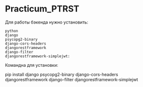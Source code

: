 # Practicum_PTRST

Для работы бэкенда нужно установить:

    python
    django
    psycopg2-binary
    django-cors-headers
    djangorestframework
    django-filter
    djangorestframework-simplejwt:

Командна для установки:

pip install django psycopg2-binary django-cors-headers djangorestframework django-filter djangorestframework-simplejwt